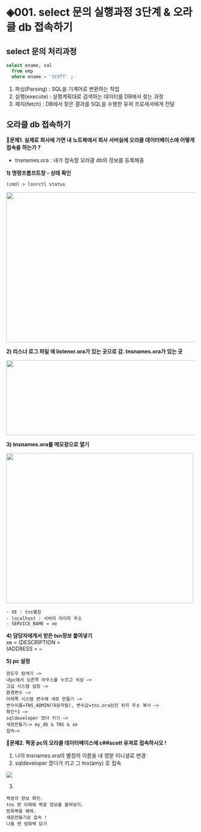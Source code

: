 # ◈001. select 문의 실행과정 3단계 & 오라클 db 접속하기
## select 문의 처리과정

```sql
select ename, sal
  from emp
  where ename = 'SCOTT' ; 
```

1. 파싱(Parsing) : SQL을 기계어로 변환하는 작업
2. 실행(execute) : 실행계획대로 검색하는 데이터를 DB에서 찾는 과정
3. 패치(fetch) : DB에서 찾은 결과를 SQL을 수행한 유져 프로세서에게 전달


## 오라클 db 접속하기 
🔷**문제1. 실제로 회사에 가면 내 노트북에서 회사 서버실에 오라클 데이터베이스에 어떻게 접속을 하는가 ?** 

- tnsnames.ora : 내가 접속할 오라클 db의 정보를 등록해줌 


**1) 명령프롬프트창 - 상태 확인**
```
(cmd) > lsnrctl status
```

<img src="https://github.com/goguma999/newjourney/blob/main/001-1.png" width=600 height=400>

**2) 리스너 로그 파일 에 listener.ora가 있는 곳으로 감. tnsnames.ora가 있는 곳**

<img src="https://github.com/goguma999/newjourney/blob/main/001-2.png" width=600 height=200>

**3) tnsnames.ora를 메모장으로 열기**

<img src="https://github.com/goguma999/newjourney/blob/main/001-3.png" width=500 height=400>

```
- XE : tns별칭
- localhost : 서버의 아이피 주소
- SERVICE_NAME = xe
```

**4) 담당자에게서 받은 tsn정보 붙여넣기**   
xe = 
  (DESCRIPTION =    
    (ADDRESS = ~

**5) pc 설정**
```
윈도우 탐색기 —> 
내pc에서 오른쪽 마우스를 누르고 속성 —>
고급 시스템 설정 —> 
환경변수 —> 
아래쪽 시스템 변수에 새로 만들기 —> 
변수이름=TNS_ADMIN(대문자필), 변수값=tns.ora있던 위치 주소 복사 —> 
확인*3 —> 
sqldeveloper 껐다 키기 —> 
새로만들기—> my_db & TNS & xe 
접속—> 
```

🔷**문제2. 짝꿍 pc의 오라클 데이터베이스에 c##scott 유져로 접속하시오 !** 
  1) 나의 tnsnames.ora의 별칭의 이름을 내 영문 이니셜로 변경 
  2) sqldeveloper 껐다가 키고 그 tnx(amy) 로 접속 

<img src="https://github.com/goguma999/newjourney/blob/main/001-4.png">

  3) 
    짝꿍의 정보 확인. 
    tns 맨 아래에 짝꿍 정보를 붙여넣기. 
    방화벽을 해제.
    새로만들기로 접속 ! 
    나올 땐 방화벽 닫기 
